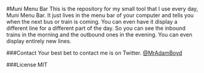 #Muni Menu Bar
This is the repository for my small tool that I use every day, Muni Menu Bar. It just lives in the menu bar of your computer and tells you when the next bus or train is coming. You can even have it display a different line for a different part of the day. So you can see the inbound trains in the morning and the outbound ones in the evening. You can even display entirely new lines.

###Contact
Your best bet to contact me is on Twitter. [@MrAdamBoyd](https://twitter.com/MrAdamBoyd)

###License
MIT
